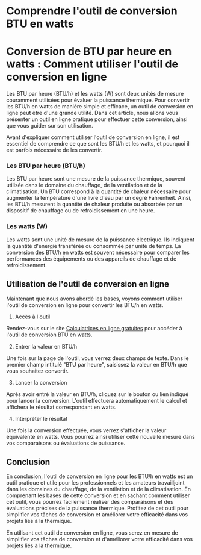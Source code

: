 Comprendre l'outil de conversion BTU en watts
=============================================

Conversion de BTU par heure en watts : Comment utiliser l'outil de conversion en ligne
======================================================================================

Les BTU par heure (BTU/h) et les watts (W) sont deux unités de mesure couramment utilisées pour évaluer la puissance thermique. Pour convertir les BTU/h en watts de manière simple et efficace, un outil de conversion en ligne peut être d'une grande utilité. Dans cet article, nous allons vous présenter un outil en ligne pratique pour effectuer cette conversion, ainsi que vous guider sur son utilisation.

Avant d'expliquer comment utiliser l'outil de conversion en ligne, il est essentiel de comprendre ce que sont les BTU/h et les watts, et pourquoi il est parfois nécessaire de les convertir.

### Les BTU par heure (BTU/h)

Les BTU par heure sont une mesure de la puissance thermique, souvent utilisée dans le domaine du chauffage, de la ventilation et de la climatisation. Un BTU correspond à la quantité de chaleur nécessaire pour augmenter la température d'une livre d'eau par un degré Fahrenheit. Ainsi, les BTU/h mesurent la quantité de chaleur produite ou absorbée par un dispositif de chauffage ou de refroidissement en une heure.

### Les watts (W)

Les watts sont une unité de mesure de la puissance électrique. Ils indiquent la quantité d'énergie transférée ou consommée par unité de temps. La conversion des BTU/h en watts est souvent nécessaire pour comparer les performances des équipements ou des appareils de chauffage et de refroidissement.

Utilisation de l'outil de conversion en ligne
---------------------------------------------

Maintenant que nous avons abordé les bases, voyons comment utiliser l'outil de conversion en ligne pour convertir les BTU/h en watts.

1. Accès à l'outil

Rendez-vous sur le site [Calculatrices en ligne gratuites](https://www.onlinecalculatorsfree.com/fr/convert/btu-to-watts.html) pour accéder à l'outil de conversion BTU en watts.

2. Entrer la valeur en BTU/h

Une fois sur la page de l'outil, vous verrez deux champs de texte. Dans le premier champ intitulé "BTU par heure", saisissez la valeur en BTU/h que vous souhaitez convertir.

3. Lancer la conversion

Après avoir entré la valeur en BTU/h, cliquez sur le bouton ou lien indiqué pour lancer la conversion. L'outil effectuera automatiquement le calcul et affichera le résultat correspondant en watts.

4. Interpréter le résultat

Une fois la conversion effectuée, vous verrez s'afficher la valeur équivalente en watts. Vous pourrez ainsi utiliser cette nouvelle mesure dans vos comparaisons ou évaluations de puissance.

Conclusion
----------

En conclusion, l'outil de conversion en ligne pour les BTU/h en watts est un outil pratique et utile pour les professionnels et les amateurs travailljoint dans les domaines du chauffage, de la ventilation et de la climatisation. En comprenant les bases de cette conversion et en sachant comment utiliser cet outil, vous pourrez facilement réaliser des comparaisons et des évaluations précises de la puissance thermique. Profitez de cet outil pour simplifier vos tâches de conversion et améliorer votre efficacité dans vos projets liés à la thermique.

En utilisant cet outil de conversion en ligne, vous serez en mesure de simplifier vos tâches de conversion et d'améliorer votre efficacité dans vos projets liés à la thermique.